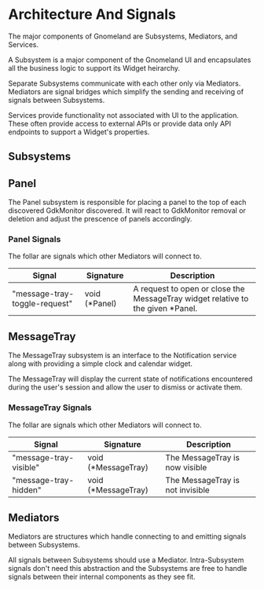 # Architecture And Signals

The major components of Gnomeland are Subsystems, Mediators, and Services.

A Subsystem is a major component of the Gnomeland UI and encapsulates all the
business logic to support its Widget heirarchy.

Separate Subsystems communicate with each other only via Mediators.
Mediators are signal bridges which simplify the sending and receiving of signals
between Subsystems.

Services provide functionality not associated with UI to the application.
These often provide access to external APIs or provide data only API endpoints
to support a Widget's properties.

## Subsystems

## Panel

The Panel subsystem is responsible for placing a panel to the top of each
discovered GdkMonitor discovered.
It will react to GdkMonitor removal or deletion and adjust the prescence of
panels accordingly.

### Panel Signals

The follar are signals which other Mediators will connect to.

| Signal | Signature | Description |
| --- | --- | --- |
| "message-tray-toggle-request" | void (*Panel) | A request to open or close the MessageTray widget relative to the given *Panel. |

## MessageTray

The MessageTray subsystem is an interface to the Notification service along with
providing a simple clock and calendar widget.

The MessageTray will display the current state of notifications encountered
during the user's session and allow the user to dismiss or activate them.

### MessageTray Signals

The follar are signals which other Mediators will connect to.

| Signal | Signature | Description |
| --- | --- | --- |
| "message-tray-visible" | void (*MessageTray) | The MessageTray is now visible |
| "message-tray-hidden" | void (*MessageTray) | The MessageTray is not invisible |

## Mediators

Mediators are structures which handle connecting to and emitting signals between
Subsystems.

All signals between Subsystems should use a Mediator.
Intra-Subsystem signals don't need this abstraction and the Subsystems are free
to handle signals between their internal components as they see fit.
